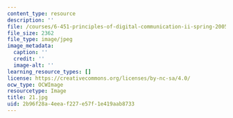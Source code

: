```yaml
---
content_type: resource
description: ''
file: /courses/6-451-principles-of-digital-communication-ii-spring-2005/2b96f28a4eeaf227e57f1e419aab8733_21.jpg
file_size: 2362
file_type: image/jpeg
image_metadata:
  caption: ''
  credit: ''
  image-alt: ''
learning_resource_types: []
license: https://creativecommons.org/licenses/by-nc-sa/4.0/
ocw_type: OCWImage
resourcetype: Image
title: 21.jpg
uid: 2b96f28a-4eea-f227-e57f-1e419aab8733
---
```

